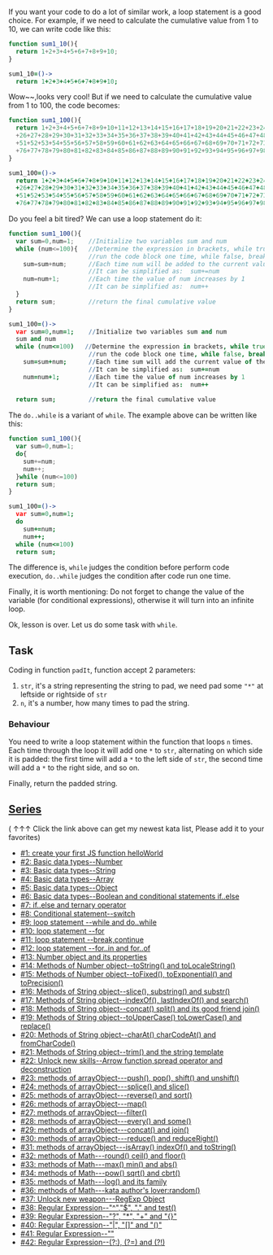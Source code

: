 If you want your code to do a lot of similar work, a loop statement is a good choice. For example, if we need to calculate the cumulative value from 1 to 10, we can write code like this:
```javascript
function sum1_10(){
  return 1+2+3+4+5+6+7+8+9+10;
}
```
```coffeescript
sum1_10=()->
  return 1+2+3+4+5+6+7+8+9+10;

```
Wow~~,looks very cool!
But if we need to calculate the cumulative value from 1 to 100, the code becomes:
```javascript
function sum1_100(){
  return 1+2+3+4+5+6+7+8+9+10+11+12+13+14+15+16+17+18+19+20+21+22+23+24+25
  +26+27+28+29+30+31+32+33+34+35+36+37+38+39+40+41+42+43+44+45+46+47+48+49+50
  +51+52+53+54+55+56+57+58+59+60+61+62+63+64+65+66+67+68+69+70+71+72+73+74+75
  +76+77+78+79+80+81+82+83+84+85+86+87+88+89+90+91+92+93+94+95+96+97+98+99+100;
}
```
```coffeescript
sum1_100=()->
  return 1+2+3+4+5+6+7+8+9+10+11+12+13+14+15+16+17+18+19+20+21+22+23+24+25
  +26+27+28+29+30+31+32+33+34+35+36+37+38+39+40+41+42+43+44+45+46+47+48+49+50
  +51+52+53+54+55+56+57+58+59+60+61+62+63+64+65+66+67+68+69+70+71+72+73+74+75
  +76+77+78+79+80+81+82+83+84+85+86+87+88+89+90+91+92+93+94+95+96+97+98+99+100;

```
Do you feel a bit tired? We can use a loop statement do it:
```javascript
function sum1_100(){
  var sum=0,num=1;    //Initialize two variables sum and num
  while (num<=100){   //Determine the expression in brackets, while true, 
                      //run the code block one time, while false, break the loop
    sum=sum+num;      //Each time num will be added to the current value of sum
                      //It can be simplified as:  sum+=num
    num=num+1;        //Each time the value of num increases by 1
                      //It can be simplified as:  num++
  }
  return sum;         //return the final cumulative value
}
```
```coffeescript
sum1_100=()->
  var sum=0,num=1;    //Initialize two variables sum and num
  sum and num
  while (num<=100)   //Determine the expression in brackets, while true, 
                      //run the code block one time, while false, break the loop
    sum=sum+num;      //Each time sum will add the current value of the num
                      //It can be simplified as:  sum+=num
    num=num+1;        //Each time the value of num increases by 1
                      //It can be simplified as:  num++
  
  return sum;         //return the final cumulative value

```

The ```do..while``` is a variant of ```while```. The example above can be written like this:
```javascript
function sum1_100(){
  var sum=0,num=1;
  do{
    sum+=num;
    num++;
  }while (num<=100)
  return sum;
}
```
```coffeescript
sum1_100=()->
  var sum=0,num=1;
  do
    sum+=num;
    num++;
  while (num<=100)
  return sum;

```

The difference is, ```while``` judges the condition before perform code execution, ```do..while``` judges the condition after code run one time.

Finally, it is worth mentioning: Do not forget to change the value of the variable (for conditional expressions), otherwise it will turn into an infinite loop.

Ok, lesson is over. Let us do some task with ```while```.

## Task

Coding in function ```padIt```, function accept 2  parameters:
    
1. ```str```,  it's a string representing the string to pad, we need pad some ```"*"``` at leftside or rightside of ```str```
2. ```n```, it's a number, how many times to pad the string.
    
### Behaviour

You need to write a loop statement within the function that loops `n` times. Each time through the loop it will add one `*` to `str`, alternating on which side it is padded: the first time will add a `*` to the left side of `str`, the second time will add a `*` to the right side, and so on.
    
Finally, return the padded string.
    
## [Series](http://github.com/myjinxin2015/Katas-list-of-Training-JS-series)

( ↑↑↑ Click the link above can get my newest kata list, Please add it to your favorites)

 - [#1: create your first JS function helloWorld](http://www.codewars.com/kata/571ec274b1c8d4a61c0000c8)
 - [#2: Basic data types--Number](http://www.codewars.com/kata/571edd157e8954bab500032d)
 - [#3:  Basic data types--String](http://www.codewars.com/kata/571edea4b625edcb51000d8e)
 - [#4:  Basic data types--Array](http://www.codewars.com/kata/571effabb625ed9b0600107a)
 - [#5:  Basic data types--Object](http://www.codewars.com/kata/571f1eb77e8954a812000837)
 - [#6:  Basic data types--Boolean and conditional statements if..else](http://www.codewars.com/kata/571f832f07363d295d001ba8)
 - [#7:  if..else and ternary operator](http://www.codewars.com/kata/57202aefe8d6c514300001fd)
 - [#8: Conditional statement--switch](http://www.codewars.com/kata/572059afc2f4612825000d8a)
 - [#9: loop statement --while and do..while](http://www.codewars.com/kata/57216d4bcdd71175d6000560)
 - [#10: loop statement --for](http://www.codewars.com/kata/5721a78c283129e416000999)
 - [#11: loop statement --break,continue](http://www.codewars.com/kata/5721c189cdd71194c1000b9b)
 - [#12: loop statement --for..in and for..of](http://www.codewars.com/kata/5722b3f0bd5583cf44001000)
 - [#13: Number object and  its properties](http://www.codewars.com/kata/5722fd3ab7162a3a4500031f)
 - [#14: Methods of Number object--toString() and toLocaleString()](http://www.codewars.com/kata/57238ceaef9008adc7000603)
 - [#15: Methods of Number object--toFixed(), toExponential() and toPrecision()](http://www.codewars.com/kata/57256064856584bc47000611)
 - [#16: Methods of String object--slice(), substring() and substr()](http://www.codewars.com/kata/57274562c8dcebe77e001012)
 - [#17: Methods of String object--indexOf(), lastIndexOf() and search()](http://www.codewars.com/kata/57277a31e5e51450a4000010)
 - [#18: Methods of String object--concat() split() and its good friend join()](http://www.codewars.com/kata/57280481e8118511f7000ffa)
 - [#19: Methods of String object--toUpperCase() toLowerCase() and replace()](http://www.codewars.com/kata/5728203b7fc662a4c4000ef3)
 - [#20: Methods of String object--charAt() charCodeAt() and fromCharCode()](http://www.codewars.com/kata/57284d23e81185ae6200162a)
 - [#21: Methods of String object--trim() and the string template](http://www.codewars.com/kata/5729b103dd8bac11a900119e)
 - [#22: Unlock new skills--Arrow function,spread operator and deconstruction](http://www.codewars.com/kata/572ab0cfa3af384df7000ff8)
 - [#23: methods of arrayObject---push(), pop(), shift() and unshift()](http://www.codewars.com/kata/572af273a3af3836660014a1)
 - [#24: methods of arrayObject---splice() and slice()](http://www.codewars.com/kata/572cb264362806af46000793)
 - [#25: methods of arrayObject---reverse() and sort()](http://www.codewars.com/kata/572df796914b5ba27c000c90)
 - [#26: methods of arrayObject---map()](http://www.codewars.com/kata/572fdeb4380bb703fc00002c)
 - [#27: methods of arrayObject---filter()](http://www.codewars.com/kata/573023c81add650b84000429)
 - [#28: methods of arrayObject---every() and some()](http://www.codewars.com/kata/57308546bd9f0987c2000d07)
 - [#29: methods of arrayObject---concat() and join()](http://www.codewars.com/kata/5731861d05d14d6f50000626)
 - [#30: methods of arrayObject---reduce() and reduceRight()](http://www.codewars.com/kata/573156709a231dcec9000ee8)
 - [#31: methods of arrayObject---isArray() indexOf() and toString()](http://www.codewars.com/kata/5732b0351eb838d03300101d)
 - [#32: methods of Math---round() ceil() and floor()](http://www.codewars.com/kata/5732d3c9791aafb0e4001236)
 - [#33: methods of Math---max() min() and abs()](http://www.codewars.com/kata/5733d6c2d780e20173000baa)
 - [#34: methods of Math---pow() sqrt() and cbrt()](http://www.codewars.com/kata/5733f948d780e27df6000e33)
 - [#35: methods of Math---log() and its family](http://www.codewars.com/kata/57353de879ccaeb9f8000564)
 - [#36: methods of Math---kata author's lover:random()](http://www.codewars.com/kata/5735956413c2054a680009ec)
 - [#37: Unlock new weapon---RegExp Object](http://www.codewars.com/kata/5735e39313c205fe39001173)
 - [#38: Regular Expression--"^","$", "." and test()](http://www.codewars.com/kata/573975d3ac3eec695b0013e0)
 - [#39: Regular Expression--"?", "*", "+" and "{}"](http://www.codewars.com/kata/573bca07dffc1aa693000139)
 - [#40: Regular Expression--"|", "[]" and "()"](http://www.codewars.com/kata/573d11c48b97c0ad970002d4)
 - [#41: Regular Expression--"\"](http://www.codewars.com/kata/573e6831e3201f6a9b000971)
 - [#42: Regular Expression--(?:), (?=) and (?!)](http://www.codewars.com/kata/573fb9223f9793e485000453)
 
